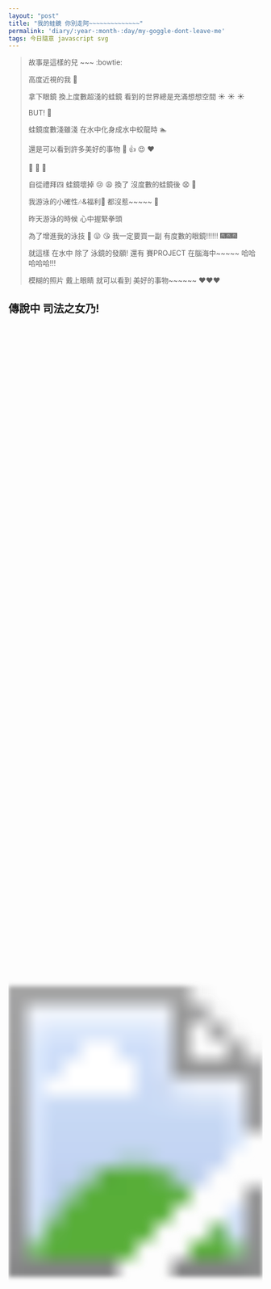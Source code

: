 ```yaml
---
layout: "post"
title: "我的蛙鏡 你別走阿~~~~~~~~~~~~~~"
permalink: 'diary/:year-:month-:day/my-goggle-dont-leave-me'
tags: 今日隨意 javascript svg
---
```

<script src="https://ajax.googleapis.com/ajax/libs/jquery/1.11.1/jquery.min.js"></script>


<style>
/* body {
    margin: 0;
} */
.pic {
    text-align: center;
    position: relative;
    height: 80vh;
    width: 60wh;
}
.blur {
    height: 100%;
}
.overlay {
    position: inherit;
    top: 0px;
    left: 0px;
    height: 100%;
}
circle {
   opacity: 1;
   -webkit-transition: opacity 200ms linear;
   transition: opacity 200ms linear;
}

.pic2 {
    text-align: center;
    position: relative;
    height: 80vh;
    width: 60wh;
}
.blur2 {
    height: 100%;
}
.overlay2 {
    position: inherit;
    top: 0px;
    left: 0px;
    height: 100%;
}

.pic3 {
    text-align: center;
    position: relative;
    height: 100vh;
    width: 100wh;
}
.blur3 {
    height: 100%;
}
.overlay3 {
    position: inherit;
    top: 0px;
    left: 0px;
    height: 100%;
}

</style>


>
> 故事是這樣的兒 ~~~ :bowtie:
> 
> 高度近視的我 :whale:
>
> 拿下眼鏡 換上度數超淺的蛙鏡 看到的世界總是充滿想想空間 :sunny: :sunny: :sunny:
>
> BUT! :sunflower: 
> 
> 蛙鏡度數淺雖淺 在水中化身成水中蛟龍時 :swimmer: 
> 
> 還是可以看到許多美好的事物 :bikini: :thumbsup: :heart_eyes: :heart:
>
> :see_no_evil: :see_no_evil: :see_no_evil:
>
> 自從禮拜四 蛙鏡壞掉 :cry: :weary: 換了 沒度數的蛙鏡後 :anguished: :triumph:
>
> 我游泳的小確性:notes:&福利:gift_heart: 都沒惹~~~~~ :speech_balloon:
>
>
> 昨天游泳的時候 心中握緊拳頭 
>
> 為了增進我的泳技 :bikini: :stuck_out_tongue_winking_eye: :kissing_heart: 我一定要買一副 有度數的眼鏡!!!!!! :fireworks::fireworks::fireworks:
> 
> 就這樣 在水中 除了 泳鏡的發願! 還有 賽PROJECT 在腦海中~~~~~ 哈哈哈哈哈!!!
>
> 模糊的照片 戴上眼睛 就可以看到 美好的事物~~~~~~ :heart::heart::heart:

## 傳說中 司法之女乃!


<div class="overlay">
   <div class="pic">
     <svg class="blur" xmlns="http://www.w3.org/2000/svg" xmlns:xlink="http://www.w3.org/1999/xlink" width="100%">
           <image filter="url(#filter2)" xlink:href="https://i.imgur.com/ZiJUoOY.png" width="100%" height="100%"></image>
           <filter id="filter2">
               <fegaussianblur stdDeviation="5" />
           </filter>
           <mask id="mask1">
               <circle cx="-50%" cy="-50%" r="30" fill="white" filter="url(#filter2)" />
           </mask>
           <image xlink:href="https://i.imgur.com/ZiJUoOY.png" width="100%" height="100%" mask="url(#mask1)"></image>
       </svg>
   </div>
</div>


## 怎麼寫的

### html, css

- css

~~~css
.pic {
    text-align: center;
    position: relative;
    height: 80vh;
    width: 60wh;
}
.blur {
    height: 100%;
}
.overlay {
    position: inherit;
    top: 0px;
    left: 0px;
    height: 100%;
}
circle {
   opacity: 1;
   -webkit-transition: opacity 200ms linear;
   transition: opacity 200ms linear;
}
~~~

- html

~~~s
<div class="overlay">
   <div class="pic">
     <svg class="blur" xmlns="http://www.w3.org/2000/svg" xmlns:xlink="http://www.w3.org/1999/xlink" width="100%">
           <image filter="url(#filter2)" xlink:href="https://i.imgur.com/ZiJUoOY.png" width="100%" height="100%"></image>
           <filter id="filter2">
               <fegaussianblur stdDeviation="5" />
           </filter>
           <mask id="mask1">
               <circle cx="-50%" cy="-50%" r="30" fill="white" filter="url(#filter2)" />
           </mask>
           <image xlink:href="https://i.imgur.com/ZiJUoOY.png" width="100%" height="100%" mask="url(#mask1)"></image>
       </svg>
   </div>
</div>
~~~

### javascript, jQuery

~~~html
<script src="https://ajax.googleapis.com/ajax/libs/jquery/1.11.1/jquery.min.js"></script>
~~~

~~~ javascript
const svgNS = "http://www.w3.org/2000/svg";

$(document).ready(function() {
//   let mask1 = $('#mask1 circle')[0];
//   let mask2 = $('#mask2 circle')[0];
  $('.pic').mousemove(function (event) {
    event.preventDefault();
    var upX = event.offsetX // event.clientX;
    var upY = event.offsetY // event.clientY;
    let mask = $('#mask1')[0];

    const circle = document.createElementNS(svgNS, "circle");
    circle.setAttribute("cx", upX)
    circle.setAttribute("cy", upY)    
    circle.setAttribute("r", "50")    
    circle.setAttribute("fill", "white");
    circle.setAttribute("filter", "url(#filter2)");
    
    mask.appendChild(circle);
    
    setTimeout(function(){ 
        circle.style.opacity = '0';
        setTimeout(function(){ 
            mask.removeChild(circle);
        }, 300);
    }, 300);
  });

  $('.pic2').mousemove(function (event) {
    event.preventDefault();
    var upX = event.offsetX // event.clientX;
    var upY = event.offsetY // event.clientY;
    let mask2 = $('#mask2')[0];

    const circle = document.createElementNS(svgNS, "circle");
    circle.setAttribute("cx", upX)
    circle.setAttribute("cy", upY)    
    circle.setAttribute("r", "50")    
    circle.setAttribute("fill", "white");
    circle.setAttribute("filter", "url(#filter2_2)");
    
    mask2.appendChild(circle);
    
    setTimeout(function(){ 
        circle.style.opacity = '0';
        setTimeout(function(){ 
            mask2.removeChild(circle);
        }, 300);
    }, 300);
  });

  $('.pic3').mousemove(function (event) {
    event.preventDefault();
    var upX = event.offsetX // event.clientX;
    var upY = event.offsetY // event.clientY;
    let mask2 = $('#mask3')[0];

    const circle = document.createElementNS(svgNS, "circle");
    circle.setAttribute("cx", upX)
    circle.setAttribute("cy", upY)    
    circle.setAttribute("r", "50")    
    circle.setAttribute("fill", "white");
    circle.setAttribute("filter", "url(#filter3)");
    
    mask2.appendChild(circle);
    
    setTimeout(function(){ 
        circle.style.opacity = '0';
        setTimeout(function(){ 
            mask2.removeChild(circle);
        }, 300);
    }, 300);
  });
}); 
~~~

## 阿珍

<div class="overlay2">
   <div class="pic2">
     <svg class="blur2" xmlns="http://www.w3.org/2000/svg" xmlns:xlink="http://www.w3.org/1999/xlink" width="100%">
           <image filter="url(#filter2_2)" xlink:href="https://i.imgur.com/fib72UQ.jpg" width="100%" height="100%"></image>
           <filter id="filter2_2">
               <fegaussianblur stdDeviation="5" />
           </filter>
           <mask id="mask2">
               <circle cx="-50%" cy="-50%" r="30" fill="white" filter="url(#filter2_2)" />
           </mask>
           <image xlink:href="https://i.imgur.com/fib72UQ.jpg" width="100%" height="100%" mask="url(#mask2)"></image>
       </svg>
   </div>
</div>


## >\\\\\\<

<div class="overlay3">
   <div class="pic3">
     <svg class="blur3" xmlns="http://www.w3.org/2000/svg" xmlns:xlink="http://www.w3.org/1999/xlink" width="100%">
           <image filter="url(#filter3)" xlink:href="https://cdn2.ettoday.net/images/3931/3931683.jpg" width="100%" height="100%"></image>
           <filter id="filter3">
               <fegaussianblur stdDeviation="5" />
           </filter>
           <mask id="mask3">
               <circle cx="-50%" cy="-50%" r="30" fill="white" filter="url(#filter3)" />
           </mask>
           <image xlink:href="https://cdn2.ettoday.net/images/3931/3931683.jpg" width="100%" height="100%" mask="url(#mask3)"></image>
       </svg>
   </div>
</div>




<script>
// const mask1 = document.getElementById("mask1").children[0];
const svgNS = "http://www.w3.org/2000/svg";

$(document).ready(function() {
//   let mask1 = $('#mask1 circle')[0];
//   let mask2 = $('#mask2 circle')[0];
  $('.pic').mousemove(function (event) {
    event.preventDefault();
    var upX = event.offsetX // event.clientX;
    var upY = event.offsetY // event.clientY;
    let mask = $('#mask1')[0];

    const circle = document.createElementNS(svgNS, "circle");
    circle.setAttribute("cx", upX)
    circle.setAttribute("cy", upY)    
    circle.setAttribute("r", "50")    
    circle.setAttribute("fill", "white");
    circle.setAttribute("filter", "url(#filter2)");
    
    mask.appendChild(circle);
    
    setTimeout(function(){ 
        circle.style.opacity = '0';
        setTimeout(function(){ 
            mask.removeChild(circle);
        }, 300);
    }, 300);
  });

  $('.pic2').mousemove(function (event) {
    event.preventDefault();
    var upX = event.offsetX // event.clientX;
    var upY = event.offsetY // event.clientY;
    let mask2 = $('#mask2')[0];

    const circle = document.createElementNS(svgNS, "circle");
    circle.setAttribute("cx", upX)
    circle.setAttribute("cy", upY)    
    circle.setAttribute("r", "50")    
    circle.setAttribute("fill", "white");
    circle.setAttribute("filter", "url(#filter2_2)");
    
    mask2.appendChild(circle);
    
    setTimeout(function(){ 
        circle.style.opacity = '0';
        setTimeout(function(){ 
            mask2.removeChild(circle);
        }, 300);
    }, 300);
  });

  $('.pic3').mousemove(function (event) {
    event.preventDefault();
    var upX = event.offsetX // event.clientX;
    var upY = event.offsetY // event.clientY;
    let mask2 = $('#mask3')[0];

    const circle = document.createElementNS(svgNS, "circle");
    circle.setAttribute("cx", upX)
    circle.setAttribute("cy", upY)    
    circle.setAttribute("r", "50")    
    circle.setAttribute("fill", "white");
    circle.setAttribute("filter", "url(#filter3)");
    
    mask2.appendChild(circle);
    
    setTimeout(function(){ 
        circle.style.opacity = '0';
        setTimeout(function(){ 
            mask2.removeChild(circle);
        }, 300);
    }, 300);
  });
}); 
</script>